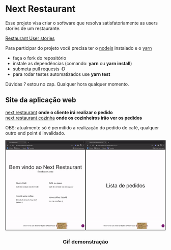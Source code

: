# Next Restaurant

Esse projeto visa criar o software que resolva satisfatoriamente as users stories de um restaurante.

[Restaurant User stories](user_stories.md)

Para participar do projeto você precisa ter o [nodejs](https://nodejs.org/) instalado e o [yarn](https://yarnpkg.com/lang/en/docs/install/)

- faça o fork do repositório
- instale as dependências (comando: **yarn** ou **yarn install**)
- submeta pull requests :D
- para rodar testes automatizados use **yarn test**  

Dúvidas ? estou no zap. Qualquer hora qualquer momento.

## Site da aplicação web

[next restaurant](https://next-restaurant.vercel.app) **onde o cliente irá realizar o pedido**  
[next restaurant cozinha](https://next-restaurant.vercel.app/cozinha) **onde os cozinheiros irão ver os pedidos**  

OBS: atualmente só é permitido a realização do pedido de café, qualquer outro end point é invalidado.
<div align="center">

![Next Restaurant](images/next_restaurant.gif)

### Gif demonstração

</div>
